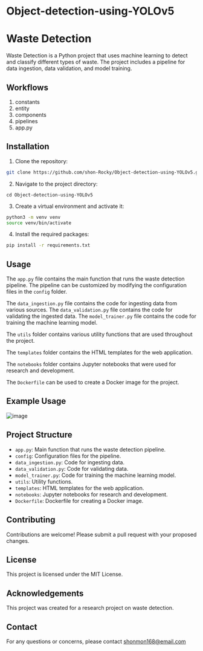 # Object-detection-using-YOLOv5

Waste Detection
==============

Waste Detection is a Python project that uses machine learning to detect and classify different types of waste. The project includes a pipeline for data ingestion, data validation, and model training.

## Workflows

1) constants
2) entity
3) components
4) pipelines
5) app.py

Installation
------------

1. Clone the repository:

```bash
git clone https://github.com/shon-Rocky/Object-detection-using-YOLOv5.git
```

2. Navigate to the project directory:

```
cd Object-detection-using-YOLOv5
```

3. Create a virtual environment and activate it:

```bash
python3 -m venv venv
source venv/bin/activate
```

4. Install the required packages:

```bash
pip install -r requirements.txt
```

Usage
-----

The `app.py` file contains the main function that runs the waste detection pipeline. The pipeline can be customized by modifying the configuration files in the `config` folder.

The `data_ingestion.py` file contains the code for ingesting data from various sources. The `data_validation.py` file contains the code for validating the ingested data. The `model_trainer.py` file contains the code for training the machine learning model.

The `utils` folder contains various utility functions that are used throughout the project.

The `templates` folder contains the HTML templates for the web application.

The `notebooks` folder contains Jupyter notebooks that were used for research and development.

The `Dockerfile` can be used to create a Docker image for the project.

Example Usage
-----------------

![image](https://github.com/shon-Rocky/Object-detection-using-YOLOv5/assets/140310009/1a5d085c-a428-4fb5-9cd7-53e49bc568ce)


Project Structure
-----------------

- `app.py`: Main function that runs the waste detection pipeline.
- `config`: Configuration files for the pipeline.
- `data_ingestion.py`: Code for ingesting data.
- `data_validation.py`: Code for validating data.
- `model_trainer.py`: Code for training the machine learning model.
- `utils`: Utility functions.
- `templates`: HTML templates for the web application.
- `notebooks`: Jupyter notebooks for research and development.
- `Dockerfile`: Dockerfile for creating a Docker image.

Contributing
------------

Contributions are welcome! Please submit a pull request with your proposed changes.

License
-------

This project is licensed under the MIT License.

Acknowledgements
---------------

This project was created for a research project on waste detection.

Contact
-------

For any questions or concerns, please contact <shonmon168@email.com>
